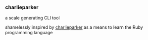 ### charlieparker

a scale generating CLI tool

shamelessly inspired by [charlieparker](https://github.com/pedrozath/coltrane) as a means to learn the Ruby programming language
